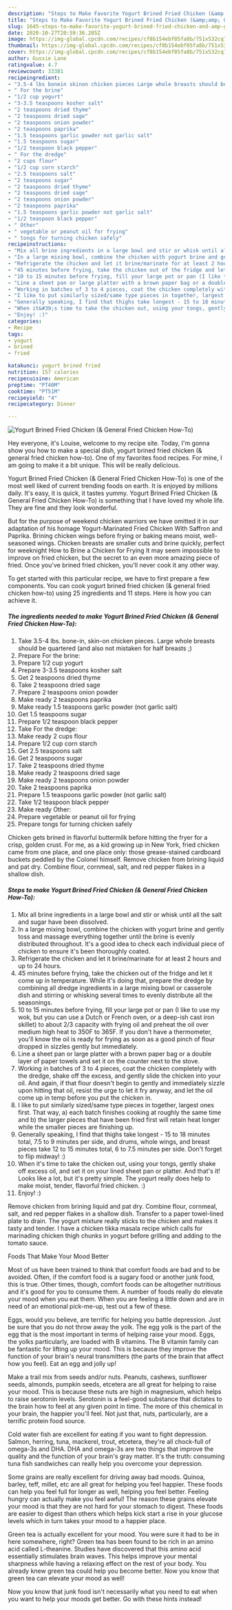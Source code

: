 ```yaml
---
description: "Steps to Make Favorite Yogurt Brined Fried Chicken (&amp;amp; General Fried Chicken How-To)"
title: "Steps to Make Favorite Yogurt Brined Fried Chicken (&amp;amp; General Fried Chicken How-To)"
slug: 1645-steps-to-make-favorite-yogurt-brined-fried-chicken-and-amp-general-fried-chicken-how-to
date: 2020-10-27T20:59:36.285Z
image: https://img-global.cpcdn.com/recipes/cf8b154ebf05fa8b/751x532cq70/yogurt-brined-fried-chicken-general-fried-chicken-how-to-recipe-main-photo.jpg
thumbnail: https://img-global.cpcdn.com/recipes/cf8b154ebf05fa8b/751x532cq70/yogurt-brined-fried-chicken-general-fried-chicken-how-to-recipe-main-photo.jpg
cover: https://img-global.cpcdn.com/recipes/cf8b154ebf05fa8b/751x532cq70/yogurt-brined-fried-chicken-general-fried-chicken-how-to-recipe-main-photo.jpg
author: Gussie Lane
ratingvalue: 4.7
reviewcount: 33381
recipeingredient:
- "3.5-4 lbs bonein skinon chicken pieces Large whole breasts should be quartered and also not mistaken for half breasts "
- " For the brine"
- "1/2 cup yogurt"
- "3-3.5 teaspoons kosher salt"
- "2 teaspoons dried thyme"
- "2 teaspoons dried sage"
- "2 teaspoons onion powder"
- "2 teaspoons paprika"
- "1.5 teaspoons garlic powder not garlic salt"
- "1.5 teaspoons sugar"
- "1/2 teaspoon black pepper"
- " For the dredge"
- "2 cups flour"
- "1/2 cup corn starch"
- "2.5 teaspoons salt"
- "2 teaspoons sugar"
- "2 teaspoons dried thyme"
- "2 teaspoons dried sage"
- "2 teaspoons onion powder"
- "2 teaspoons paprika"
- "1.5 teaspoons garlic powder not garlic salt"
- "1/2 teaspoon black pepper"
- " Other"
- " vegetable or peanut oil for frying"
- " tongs for turning chicken safely"
recipeinstructions:
- "Mix all brine ingredients in a large bowl and stir or whisk until all the salt and sugar have been dissolved."
- "In a large mixing bowl, combine the chicken with yogurt brine and gently toss and massage everything together until the brine is evenly distributed throughout. It&#39;s a good idea to check each individual piece of chicken to ensure it&#39;s been thoroughly coated."
- "Refrigerate the chicken and let it brine/marinate for at least 2 hours and up to 24 hours."
- "45 minutes before frying, take the chicken out of the fridge and let it come up in temperature. While it&#39;s doing that, prepare the dredge by combining all dredge ingredients in a large mixing bowl or casserole dish and stirring or whisking several times to evenly distribute all the seasonings."
- "10 to 15 minutes before frying, fill your large pot or pan (I like to use my wok, but you can use a Dutch or French oven, or a deep-ish cast iron skillet) to about 2/3 capacity with frying oil and preheat the oil over medium high heat to 350F to 365F. If you don&#39;t have a thermometer, you&#39;ll know the oil is ready for frying as soon as a good pinch of flour dropped in sizzles gently but immediately."
- "Line a sheet pan or large platter with a brown paper bag or a double layer of paper towels and set it on the counter next to the stove."
- "Working in batches of 3 to 4 pieces, coat the chicken completely with the dredge, shake off the excess, and gently slide the chicken into your oil. And again, if that flour doesn&#39;t begin to gently and immediately sizzle upon hitting that oil, resist the urge to let it fry anyway, and let the oil come up in temp before you put the chicken in."
- "I like to put similarly sized/same type pieces in together, largest ones first. That way, a) each batch finishes cooking at roughly the same time and b) the larger pieces that have been fried first will retain heat longer while the smaller pieces are finishing up."
- "Generally speaking, I find that thighs take longest - 15 to 18 minutes total, 7.5 to 9 minutes per side, and drums, whole wings, and breast pieces take 12 to 15 minutes total, 6 to 7.5 minutes per side. Don&#39;t forget to flip midway! :)"
- "When it&#39;s time to take the chicken out, using your tongs, gently shake off excess oil, and set it on your lined sheet pan or platter. And that&#39;s it! Looks like a lot, but it&#39;s pretty simple. The yogurt really does help to make moist, tender, flavorful fried chicken. :)"
- "Enjoy! :)"
categories:
- Recipe
tags:
- yogurt
- brined
- fried

katakunci: yogurt brined fried 
nutrition: 157 calories
recipecuisine: American
preptime: "PT40M"
cooktime: "PT51M"
recipeyield: "4"
recipecategory: Dinner

---
```



![Yogurt Brined Fried Chicken (&amp; General Fried Chicken How-To)](https://img-global.cpcdn.com/recipes/cf8b154ebf05fa8b/751x532cq70/yogurt-brined-fried-chicken-general-fried-chicken-how-to-recipe-main-photo.jpg)

Hey everyone, it's Louise, welcome to my recipe site. Today, I'm gonna show you how to make a special dish, yogurt brined fried chicken (&amp; general fried chicken how-to). One of my favorites food recipes. For mine, I am going to make it a bit unique. This will be really delicious.

Yogurt Brined Fried Chicken (&amp; General Fried Chicken How-To) is one of the most well liked of current trending foods on earth. It is enjoyed by millions daily. It's easy, it is quick, it tastes yummy. Yogurt Brined Fried Chicken (&amp; General Fried Chicken How-To) is something that I have loved my whole life. They are fine and they look wonderful.

But for the purpose of weekend chicken warriors we have omitted it in our adaptation of his homage Yogurt-Marinated Fried Chicken With Saffron and Paprika. Brining chicken wings before frying or baking means moist, well-seasoned wings. Chicken breasts are smaller cuts and brine quickly, perfect for weeknight How to Brine a Chicken for Frying It may seem impossible to improve on fried chicken, but the secret to an even more amazing piece of fried. Once you&#39;ve brined fried chicken, you&#39;ll never cook it any other way.


To get started with this particular recipe, we have to first prepare a few components. You can cook yogurt brined fried chicken (&amp; general fried chicken how-to) using 25 ingredients and 11 steps. Here is how you can achieve it.

<!--inarticleads1-->

##### The ingredients needed to make Yogurt Brined Fried Chicken (&amp; General Fried Chicken How-To):

1. Take 3.5-4 lbs. bone-in, skin-on chicken pieces. Large whole breasts should be quartered (and also not mistaken for half breasts ;)
1. Prepare  For the brine:
1. Prepare 1/2 cup yogurt
1. Prepare 3-3.5 teaspoons kosher salt
1. Get 2 teaspoons dried thyme
1. Take 2 teaspoons dried sage
1. Prepare 2 teaspoons onion powder
1. Make ready 2 teaspoons paprika
1. Make ready 1.5 teaspoons garlic powder (not garlic salt)
1. Get 1.5 teaspoons sugar
1. Prepare 1/2 teaspoon black pepper
1. Take  For the dredge:
1. Make ready 2 cups flour
1. Prepare 1/2 cup corn starch
1. Get 2.5 teaspoons salt
1. Get 2 teaspoons sugar
1. Take 2 teaspoons dried thyme
1. Make ready 2 teaspoons dried sage
1. Make ready 2 teaspoons onion powder
1. Take 2 teaspoons paprika
1. Prepare 1.5 teaspoons garlic powder (not garlic salt)
1. Take 1/2 teaspoon black pepper
1. Make ready  Other:
1. Prepare  vegetable or peanut oil for frying
1. Prepare  tongs for turning chicken safely


Chicken gets brined in flavorful buttermilk before hitting the fryer for a crisp, golden crust. For me, as a kid growing up in New York, fried chicken came from one place, and one place only: those grease-stained cardboard buckets peddled by the Colonel himself. Remove chicken from brining liquid and pat dry. Combine flour, cornmeal, salt, and red pepper flakes in a shallow dish. 

<!--inarticleads2-->

##### Steps to make Yogurt Brined Fried Chicken (&amp; General Fried Chicken How-To):

1. Mix all brine ingredients in a large bowl and stir or whisk until all the salt and sugar have been dissolved.
1. In a large mixing bowl, combine the chicken with yogurt brine and gently toss and massage everything together until the brine is evenly distributed throughout. It&#39;s a good idea to check each individual piece of chicken to ensure it&#39;s been thoroughly coated.
1. Refrigerate the chicken and let it brine/marinate for at least 2 hours and up to 24 hours.
1. 45 minutes before frying, take the chicken out of the fridge and let it come up in temperature. While it&#39;s doing that, prepare the dredge by combining all dredge ingredients in a large mixing bowl or casserole dish and stirring or whisking several times to evenly distribute all the seasonings.
1. 10 to 15 minutes before frying, fill your large pot or pan (I like to use my wok, but you can use a Dutch or French oven, or a deep-ish cast iron skillet) to about 2/3 capacity with frying oil and preheat the oil over medium high heat to 350F to 365F. If you don&#39;t have a thermometer, you&#39;ll know the oil is ready for frying as soon as a good pinch of flour dropped in sizzles gently but immediately.
1. Line a sheet pan or large platter with a brown paper bag or a double layer of paper towels and set it on the counter next to the stove.
1. Working in batches of 3 to 4 pieces, coat the chicken completely with the dredge, shake off the excess, and gently slide the chicken into your oil. And again, if that flour doesn&#39;t begin to gently and immediately sizzle upon hitting that oil, resist the urge to let it fry anyway, and let the oil come up in temp before you put the chicken in.
1. I like to put similarly sized/same type pieces in together, largest ones first. That way, a) each batch finishes cooking at roughly the same time and b) the larger pieces that have been fried first will retain heat longer while the smaller pieces are finishing up.
1. Generally speaking, I find that thighs take longest - 15 to 18 minutes total, 7.5 to 9 minutes per side, and drums, whole wings, and breast pieces take 12 to 15 minutes total, 6 to 7.5 minutes per side. Don&#39;t forget to flip midway! :)
1. When it&#39;s time to take the chicken out, using your tongs, gently shake off excess oil, and set it on your lined sheet pan or platter. And that&#39;s it! Looks like a lot, but it&#39;s pretty simple. The yogurt really does help to make moist, tender, flavorful fried chicken. :)
1. Enjoy! :)


Remove chicken from brining liquid and pat dry. Combine flour, cornmeal, salt, and red pepper flakes in a shallow dish. Transfer to a paper towel-lined plate to drain. The yogurt mixture really sticks to the chicken and makes it tasty and tender. I have a chicken tikka masala recipe which calls for marinading chicken thigh chunks in yogurt before grilling and adding to the tomato sauce. 

Foods That Make Your Mood Better


Most of us have been trained to think that comfort foods are bad and to be avoided. Often, if the comfort food is a sugary food or another junk food, this is true. Other times, though, comfort foods can be altogether nutritious and it's good for you to consume them. A number of foods really do elevate your mood when you eat them. When you are feeling a little down and are in need of an emotional pick-me-up, test out a few of these.

Eggs, would you believe, are terrific for helping you battle depression. Just be sure that you do not throw away the yolk. The egg yolk is the part of the egg that is the most important in terms of helping raise your mood. Eggs, the yolks particularly, are loaded with B vitamins. The B vitamin family can be fantastic for lifting up your mood. This is because they improve the function of your brain's neural transmitters (the parts of the brain that affect how you feel). Eat an egg and jolly up!

Make a trail mix from seeds and/or nuts. Peanuts, cashews, sunflower seeds, almonds, pumpkin seeds, etcetera are all great for helping to raise your mood. This is because these nuts are high in magnesium, which helps to raise serotonin levels. Serotonin is a feel-good substance that dictates to the brain how to feel at any given point in time. The more of this chemical in your brain, the happier you'll feel. Not just that, nuts, particularly, are a terrific protein food source.

Cold water fish are excellent for eating if you want to fight depression. Salmon, herring, tuna, mackerel, trout, etcetera, they're all chock-full of omega-3s and DHA. DHA and omega-3s are two things that improve the quality and the function of your brain's gray matter. It's the truth: consuming tuna fish sandwiches can really help you overcome your depression. 

Some grains are really excellent for driving away bad moods. Quinoa, barley, teff, millet, etc are all great for helping you feel happier. These foods can help you feel full for longer as well, helping you feel better. Feeling hungry can actually make you feel awful! The reason these grains elevate your mood is that they are not hard for your stomach to digest. These foods are easier to digest than others which helps kick start a rise in your glucose levels which in turn takes your mood to a happier place.

Green tea is actually excellent for your mood. You were sure it had to be in here somewhere, right? Green tea has been found to be rich in an amino acid called L-theanine. Studies have discovered that this amino acid essentially stimulates brain waves. This helps improve your mental sharpness while having a relaxing effect on the rest of your body. You already knew green tea could help you become better. Now you know that green tea can elevate your mood as well!

Now you know that junk food isn't necessarily what you need to eat when you want to help your moods get better. Go  with  these hints  instead!

